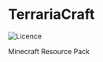 # TerrariaCraft

![Licence](http://www.wtfpl.net/wp-content/uploads/2012/12/wtfpl-badge-2.png)

Minecraft Resource Pack
